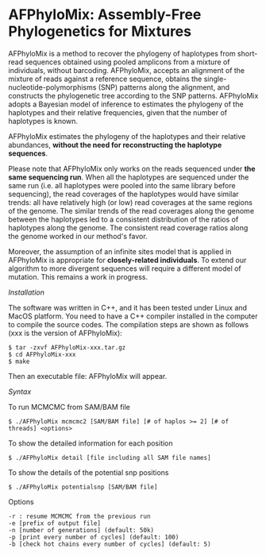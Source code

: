 # AFPhyloMix: Assembly-Free Phylogenetics for Mixtures

AFPhyloMix is a method to recover the phylogeny of haplotypes from short-read sequences obtained using pooled amplicons from a mixture of individuals, without barcoding. AFPhyloMix, accepts an alignment of the mixture of reads against a reference sequence, obtains the single-nucleotide-polymorphisms (SNP) patterns along the alignment, and constructs the phylogenetic tree according to the SNP patterns. AFPhyloMix adopts a Bayesian model of inference to estimates the phylogeny of the haplotypes and their relative frequencies, given that the number of haplotypes is known.

AFPhyloMix estimates the phylogeny of the haplotypes and their relative abundances, <b>without the need for reconstructing the haplotype sequences</b>.

Please note that AFPhyloMix only works on the reads sequenced under <b>the same sequencing run</b>. When all the haplotypes are sequenced under the same run (i.e. all haplotypes were pooled into the same library before sequencing), the read coverages of the haplotypes would have similar trends: all have relatively high (or low) read coverages at the same regions of the genome. The similar trends of the read coverages along the genome between the haplotypes led to a consistent distribution of the ratios of haplotypes along the genome. The consistent read coverage ratios along the genome worked in our method's favor.

Moreover, the assumption of an infinite sites model that is applied in AFPhyloMix is appropriate for <b>closely-related individuals</b>. To extend our algorithm to more divergent sequences will require a different model of mutation. This remains a work in progress.

*Installation*

The software was written in C++, and it has been tested under Linux and MacOS platform. You need
to have a C++ compiler installed in the computer to compile the source codes. The compilation steps
are shown as follows (xxx is the version of AFPhyloMix):

```
$ tar -zxvf AFPhyloMix-xxx.tar.gz
$ cd AFPhyloMix-xxx
$ make
```

Then an executable file: AFPhyloMix will appear. 

*Syntax*

To run MCMCMC from SAM/BAM file
```
$ ./AFPhyloMix mcmcmc2 [SAM/BAM file] [# of haplos >= 2] [# of threads] <options>
```

To show the detailed information for each position
```
$ ./AFPhyloMix detail [file including all SAM file names]
```

To show the details of the potential snp positions
```
$ ./AFPhyloMix potentialsnp [SAM/BAM file]
```

Options
```
-r : resume MCMCMC from the previous run
-e [prefix of output file]
-n [number of generations] (default: 50k)
-p [print every number of cycles] (default: 100)
-b [check hot chains every number of cycles] (default: 5)
```
